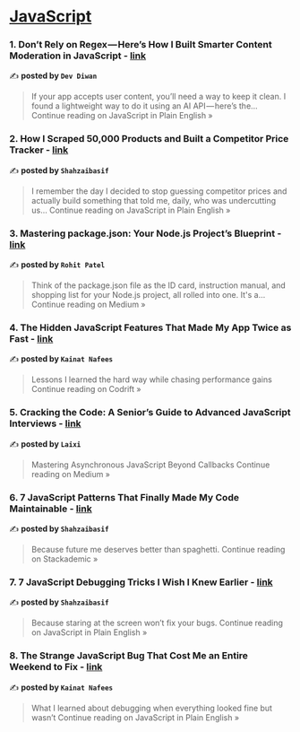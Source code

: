 
<h1><a href=https://medium.com/tag/javascript-development/recommended target="_blank" rel="noopener noreferrer">JavaScript</a></h1>
<h3>1.  Don’t Rely on Regex — Here’s How I Built Smarter Content Moderation in JavaScript - <a href="https://javascript.plainenglish.io/dont-rely-on-regex-here-s-how-i-built-smarter-content-moderation-in-javascript-83ded5b16ed4?source=rss------javascript_development-5" target="_blank" rel="noopener noreferrer">link</a></h3>

✍️ **posted by `Dev Diwan`**

<blockquote>If your app accepts user content, you’ll need a way to keep it clean. I found a lightweight way to do it using an AI API — here’s the…
Continue reading on JavaScript in Plain English »</blockquote>

<h3>2. How I Scraped 50,000 Products and Built a Competitor Price Tracker - <a href="https://javascript.plainenglish.io/how-i-scraped-50-000-products-and-built-a-competitor-price-tracker-7293c7eac4e9?source=rss------javascript_development-5" target="_blank" rel="noopener noreferrer">link</a></h3>

✍️ **posted by `Shahzaibasif`**

<blockquote>I remember the day I decided to stop guessing competitor prices and actually build something that told me, daily, who was undercutting us…
Continue reading on JavaScript in Plain English »</blockquote>

<h3>3. Mastering package.json: Your Node.js Project’s Blueprint - <a href="https://rohitpatel0011.medium.com/mastering-package-json-your-node-js-projects-blueprint-467c9032fed8?source=rss------javascript_development-5" target="_blank" rel="noopener noreferrer">link</a></h3>

✍️ **posted by `Rohit Patel`**

<blockquote>Think of the package.json file as the ID card, instruction manual, and shopping list for your Node.js project, all rolled into one. It's a…
Continue reading on Medium »</blockquote>

<h3>4. The Hidden JavaScript Features That Made My App Twice as Fast - <a href="https://medium.com/codrift/the-hidden-javascript-features-that-made-my-app-twice-as-fast-19528aaa8a74?source=rss------javascript_development-5" target="_blank" rel="noopener noreferrer">link</a></h3>

✍️ **posted by `Kainat Nafees`**

<blockquote>Lessons I learned the hard way while chasing performance gains
Continue reading on Codrift »</blockquote>

<h3>5. Cracking the Code: A Senior’s Guide to Advanced JavaScript Interviews - <a href="https://medium.com/@huanzidage/cracking-the-code-a-seniors-guide-to-advanced-javascript-interviews-036be695a85b?source=rss------javascript_development-5" target="_blank" rel="noopener noreferrer">link</a></h3>

✍️ **posted by `Laixi`**

<blockquote>Mastering Asynchronous JavaScript Beyond Callbacks
Continue reading on Medium »</blockquote>

<h3>6. 7 JavaScript Patterns That Finally Made My Code Maintainable - <a href="https://blog.stackademic.com/7-javascript-patterns-that-finally-made-my-code-maintainable-149ac2f1cf38?source=rss------javascript_development-5" target="_blank" rel="noopener noreferrer">link</a></h3>

✍️ **posted by `Shahzaibasif`**

<blockquote>Because future me deserves better than spaghetti.
Continue reading on Stackademic »</blockquote>

<h3>7. 7 JavaScript Debugging Tricks I Wish I Knew Earlier - <a href="https://javascript.plainenglish.io/7-javascript-debugging-tricks-i-wish-i-knew-earlier-d305077e7339?source=rss------javascript_development-5" target="_blank" rel="noopener noreferrer">link</a></h3>

✍️ **posted by `Shahzaibasif`**

<blockquote>Because staring at the screen won’t fix your bugs.
Continue reading on JavaScript in Plain English »</blockquote>

<h3>8. The Strange JavaScript Bug That Cost Me an Entire Weekend to Fix - <a href="https://javascript.plainenglish.io/the-strange-javascript-bug-that-cost-me-an-entire-weekend-to-fix-a7cf0ab0c0ed?source=rss------javascript_development-5" target="_blank" rel="noopener noreferrer">link</a></h3>

✍️ **posted by `Kainat Nafees`**

<blockquote>What I learned about debugging when everything looked fine but wasn’t
Continue reading on JavaScript in Plain English »</blockquote>

